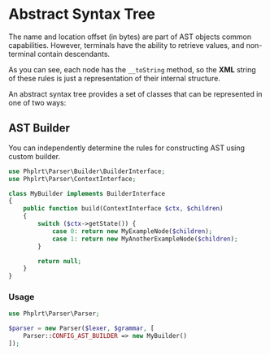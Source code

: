 # Abstract Syntax Tree

The name and location offset (in bytes) are part of AST objects 
common capabilities. However, terminals have the ability to retrieve 
values, and non-terminal contain descendants.

As you can see, each node has the `__toString` method, so the **XML** string
of these rules is just a representation of their internal structure.

An abstract syntax tree provides a set of classes 
that can be represented in one of two ways:

## AST Builder

You can independently determine the rules for constructing AST using 
custom builder.

```php
use Phplrt\Parser\Builder\BuilderInterface;
use Phplrt\Parser\ContextInterface;

class MyBuilder implements BuilderInterface
{
    public function build(ContextInterface $ctx, $children)
    {
        switch ($ctx->getState()) {
            case 0: return new MyExampleNode($children);
            case 1: return new MyAnotherExampleNode($children);
        }   

        return null;
    }
}
```

### Usage

```php
use Phplrt\Parser\Parser;

$parser = new Parser($lexer, $grammar, [
    Parser::CONFIG_AST_BUILDER => new MyBuilder()
]);
```
